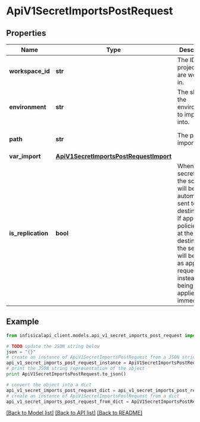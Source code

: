 # ApiV1SecretImportsPostRequest


## Properties
Name | Type | Description | Notes
------------ | ------------- | ------------- | -------------
**workspace_id** | **str** | The ID of the project you are working in. | 
**environment** | **str** | The slug of the environment to import into. | 
**path** | **str** | The path to import into. | [optional] [default to '/']
**var_import** | [**ApiV1SecretImportsPostRequestImport**](ApiV1SecretImportsPostRequestImport.md) |  | 
**is_replication** | **bool** | When true, secrets from the source will be automatically sent to the destination. If approval policies exist at the destination, the secrets will be sent as approval requests instead of being applied immediately. | [optional] [default to False]

## Example

```python
from infisicalapi_client.models.api_v1_secret_imports_post_request import ApiV1SecretImportsPostRequest

# TODO update the JSON string below
json = "{}"
# create an instance of ApiV1SecretImportsPostRequest from a JSON string
api_v1_secret_imports_post_request_instance = ApiV1SecretImportsPostRequest.from_json(json)
# print the JSON string representation of the object
print ApiV1SecretImportsPostRequest.to_json()

# convert the object into a dict
api_v1_secret_imports_post_request_dict = api_v1_secret_imports_post_request_instance.to_dict()
# create an instance of ApiV1SecretImportsPostRequest from a dict
api_v1_secret_imports_post_request_from_dict = ApiV1SecretImportsPostRequest.from_dict(api_v1_secret_imports_post_request_dict)
```
[[Back to Model list]](../README.md#documentation-for-models) [[Back to API list]](../README.md#documentation-for-api-endpoints) [[Back to README]](../README.md)


